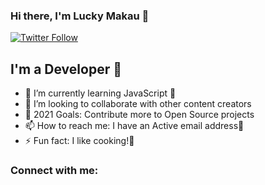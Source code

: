 <!--
**makaulucky/makaulucky** is a ✨ _special_ ✨ repository because its `README.md` (this file) appears on your GitHub profile.

Here are some ideas to get you started:

- 🔭 I’m currently working on ...
- 🌱 I’m currently learning ...
- 👯 I’m looking to collaborate on ...
- 🤔 I’m looking for help with ...
- 💬 Ask me about ...
- 📫 How to reach me: ...
- 😄 Pronouns: ...
- ⚡ Fun fact: ...
-->
### Hi there, I'm Lucky Makau 👋

[![Twitter Follow](https://img.shields.io/twitter/follow/makaulucky?color=1DA1F2&logo=twitter&style=for-the-badge)](https://twitter.com/intent/follow?original_referer=https%3A%2F%2Fgithub.com%2Fmakauluckyr&screen_name=makaulucky)

## I'm a Developer 🤣

- 🌱 I’m currently learning JavaScript  🤣
- 👯 I’m looking to collaborate with other content creators
- 🥅 2021 Goals: Contribute more to Open Source projects
- 📫 How to reach me: I have an Active email address🤣
- ⚡ Fun fact: I like cooking!🤣
### Connect with me:

